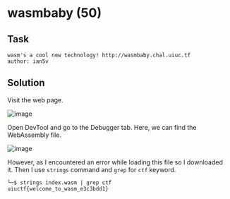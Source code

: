 # wasmbaby (50)
## Task
```
wasm's a cool new technology! http://wasmbaby.chal.uiuc.tf
author: ian5v
```

## Solution
Visit the web page.  

![image](https://user-images.githubusercontent.com/44528004/127735135-2f5626b7-7988-43a1-8692-56153bbbce57.png)  

Open DevTool and go to the Debugger tab. Here, we can find the WebAssembly file.  

![image](https://user-images.githubusercontent.com/44528004/127735162-13d532e8-4da4-4f8f-9cac-4b3c65484e65.png)  

However, as I encountered an error while loading this file so I downloaded it. Then I use `strings` command and `grep` for `ctf` keyword.  
```
└─$ strings index.wasm | grep ctf                                                    
uiuctf{welcome_to_wasm_e3c3bdd1}
```
